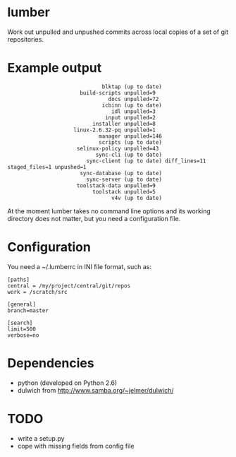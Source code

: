lumber
======

Work out unpulled and unpushed commits across local copies of a set of git
repositories.

Example output
==============

                                  blktap (up to date)
                           build-scripts unpulled=9
                                    docs unpulled=72
                                  icbinn (up to date)
                                     idl unpulled=3
                                   input unpulled=2
                               installer unpulled=8
                         linux-2.6.32-pq unpulled=1
                                 manager unpulled=146
                                 scripts (up to date)
                          selinux-policy unpulled=43
                                sync-cli (up to date)
                             sync-client (up to date) diff_lines=11 staged_files=1 unpushed=1
                           sync-database (up to date)
                             sync-server (up to date)
                          toolstack-data unpulled=9
                               toolstack unpulled=5
                                     v4v (up to date)
 

At the moment lumber takes no command line options and its working directory
does not matter, but you need a configuration file.

Configuration
=============

You need a ~/.lumberrc in INI file format, such as:

    [paths]
    central = /my/project/central/git/repos
    work = /scratch/src

    [general]
    branch=master

    [search]
    limit=500
    verbose=no


Dependencies
============

 * python (developed on Python 2.6)
 * dulwich from http://www.samba.org/~jelmer/dulwich/

TODO
====

 * write a setup.py
 * cope with missing fields from config file

